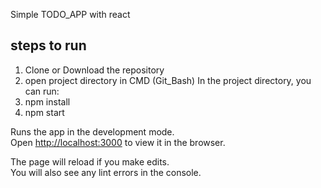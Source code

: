 Simple TODO_APP with react

## steps to run 

1. Clone or Download the repository 
2. open project directory in CMD (Git_Bash)
In the project directory, you can run:
3. npm install
4. npm start

Runs the app in the development mode.<br>
Open [http://localhost:3000](http://localhost:3000) to view it in the browser.

The page will reload if you make edits.<br>
You will also see any lint errors in the console.

